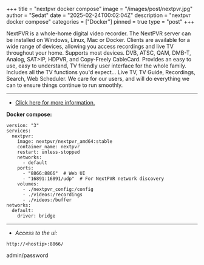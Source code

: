 +++
title = "nextpvr docker compose"
image = "/images/post/nextpvr.jpg"
author = "Sedat"
date = "2025-02-24T00:02:04Z"
description = "nextpvr docker compose"
categories = ["Docker"]
pinned = true
type = "post"
+++

NextPVR is a whole-home digital video recorder. The NextPVR server can be installed on Windows, Linux, Mac or Docker. Clients are available for a wide range of devices, allowing you access recordings and live TV throughout your home. Supports most devices. DVB, ATSC, QAM, DMB-T, Analog, SAT>IP, HDPVR, and Copy-Freely CableCard. Provides an easy to use, easy to understand, TV friendly user interface for the whole family. Includes all the TV functions you'd expect... Live TV, TV Guide, Recordings, Search, Web Scheduler. We care for our users, and will do everything we can to ensure things continue to run smoothly.

---

- [Click here for more information.](https://hub.docker.com/r/nextpvr/nextpvr_amd64)

**Docker compose:**

```
version: "3"
services:
  nextpvr:
    image: nextpvr/nextpvr_amd64:stable
    container_name: nextpvr
    restart: unless-stopped
    networks:
      - default
    ports:
      - "8866:8866"  # Web UI
      - "16891:16891/udp"  # For NextPVR network discovery
    volumes:
      - ./nextpvr_config:/config
      - ./videos:/recordings
      - ./videos:/buffer
networks:
  default:
    driver: bridge
```

---

- _Access to the ui:_

`http://<hostip>:8866/`

admin/password

